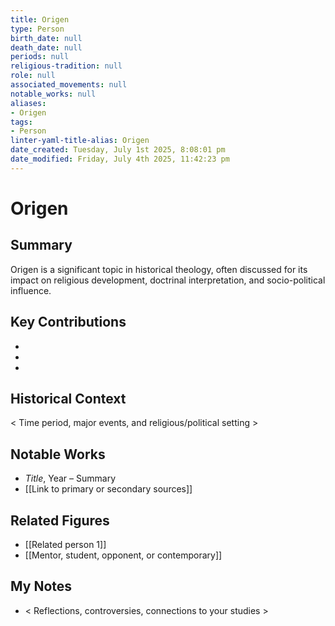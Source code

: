 ```yaml
---
title: Origen
type: Person
birth_date: null
death_date: null
periods: null
religious-tradition: null
role: null
associated_movements: null
notable_works: null
aliases:
- Origen
tags:
- Person
linter-yaml-title-alias: Origen
date_created: Tuesday, July 1st 2025, 8:08:01 pm
date_modified: Friday, July 4th 2025, 11:42:23 pm
---
```


# Origen

## Summary
Origen is a significant topic in historical theology, often discussed for its impact on religious development, doctrinal interpretation, and socio-political influence.

## Key Contributions
- 
- 
- 

## Historical Context
< Time period, major events, and religious/political setting >

## Notable Works
- *Title*, Year – Summary
- [[Link to primary or secondary sources]]


## Related Figures
- [[Related person 1]]
- [[Mentor, student, opponent, or contemporary]]

## My Notes
- < Reflections, controversies, connections to your studies >
